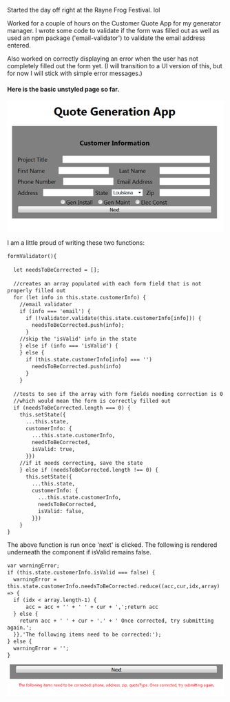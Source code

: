 Started the day off right at the Rayne Frog Festival. lol

Worked for a couple of hours on the Customer Quote App for my generator manager. I wrote some code to validate if the form was filled out as well as used an npm package ('email-validator') to validate the email address entered.

Also worked on correctly displaying an error when the user has not completely filled out the form yet. (I will transition to a UI version of this, but for now I will stick with simple error messages.)

#### Here is the basic unstyled page so far.
![Customer Quote App](https://github.com/jordanvidrine/coding-journey/blob/master/Daily%20Logs/files/power-gen-form.png)

I am a little proud of writing these two functions:

```
formValidator(){

  let needsToBeCorrected = [];

  //creates an array populated with each form field that is not properly filled out
  for (let info in this.state.customerInfo) {
    //email validator
    if (info === 'email') {
      if (!validator.validate(this.state.customerInfo[info])) {
        needsToBeCorrected.push(info);
      }
    //skip the 'isValid' info in the state
    } else if (info === 'isValid') {
    } else {
      if (this.state.customerInfo[info] === '')
        needsToBeCorrected.push(info)
      }
    }

  //tests to see if the array with form fields needing correction is 0
  //which would mean the form is correctly filled out
  if (needsToBeCorrected.length === 0) {
    this.setState({
      ...this.state,
      customerInfo: {
        ...this.state.customerInfo,
        needsToBeCorrected,
        isValid: true,
      }})
    //if it needs correcting, save the state
    } else if (needsToBeCorrected.length !== 0) {
      this.setState({
        ...this.state,
        customerInfo: {
          ...this.state.customerInfo,
          needsToBeCorrected,
          isValid: false,
        }})
    }
}
```

The above function is run once 'next' is clicked. The following is rendered underneath the component if isValid remains false.

```
var warningError;
if (this.state.customerInfo.isValid === false) {
  warningError = this.state.customerInfo.needsToBeCorrected.reduce((acc,cur,idx,array) => {
  if (idx < array.length-1) {
      acc = acc + '' + ' ' + cur + ',';return acc
  } else {
    return acc + ' ' + cur + '.' + ' Once corrected, try submitting again.';
  }},'The following items need to be corrected:');
} else {
  warningError = '';
}
```
![error-msg](https://github.com/jordanvidrine/coding-journey/blob/master/Daily%20Logs/files/error-msg.png)
